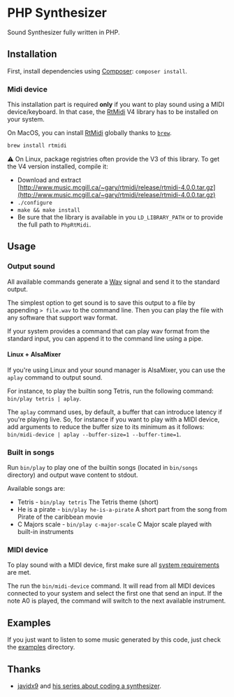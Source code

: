 # PHP Synthesizer

Sound Synthesizer fully written in PHP.

## Installation

First, install dependencies using [Composer](https://getcomposer.org/): `composer install`.

### Midi device

This installation part is required **only** if you want to play sound using a MIDI device/keyboard. In that case, the [RtMidi](https://github.com/thestk/rtmidi) V4 library has to be installed on your system. 

On MacOS, you can install [RtMidi](https://github.com/thestk/rtmidi) globally thanks to [`brew`](https://brew.sh/).
```bash
brew install rtmidi
``` 

:warning: On Linux, package registries often provide the V3 of this library. To get the V4 version installed, compile it:
* Download and extract [http://www.music.mcgill.ca/~gary/rtmidi/release/rtmidi-4.0.0.tar.gz](http://www.music.mcgill.ca/~gary/rtmidi/release/rtmidi-4.0.0.tar.gz)
* `./configure`
* `make && make install`
* Be sure that the library is available in you `LD_LIBRARY_PATH` or to provide the full path to `PhpRtMidi`. 

## Usage

### Output sound

All available commands generate a [Wav](https://fr.wikipedia.org/wiki/Waveform_Audio_File_Format) signal and send it to the standard output. 

The simplest option to get sound is to save this output to a file by appending `> file.wav` to the command line. Then you can play the file with any software that support wav format.

If your system provides a command that can play wav format from the standard input, you can append it to the command line using a pipe.

#### Linux  + AlsaMixer

If you're using Linux and your sound manager is AlsaMixer, you can use the `aplay` command to output sound.

For instance, to play the builtin song Tetris, run the following command: `bin/play tetris | aplay`.

The `aplay` command uses, by default, a buffer that can introduce latency if you're playing live. So, for instance if you want to play with a MIDI device, add arguments to reduce the buffer size to its minimum as it follows: `bin/midi-device | aplay --buffer-size=1 --buffer-time=1`.

### Built in songs

Run `bin/play` to play one of the builtin songs (located in `bin/songs` directory) and output wave content to stdout.

Available songs are:
 - Tetris - `bin/play tetris` The Tetris theme (short)
 - He is a pirate - `bin/play he-is-a-pirate` A short part from the song from Pirate of the caribbean movie
 - C Majors scale - `bin/play c-major-scale` C Major scale played with built-in instruments
 
### MIDI device

To play sound with a MIDI device, first make sure all [system requirements](#midi-device) are met.

The run the `bin/midi-device` command. It will read from all MIDI devices connected to your system and select the first one that send an input. If the note A0 is played, the command will switch to the next available instrument.

## Examples

If you just want to listen to some music generated by this code, just check the [examples](examples) directory.

## Thanks

 - [javidx9](https://www.youtube.com/channel/UC-yuWVUplUJZvieEligKBkA) and [his series about coding a synthesizer](https://www.youtube.com/watch?v=tgamhuQnOkM).
